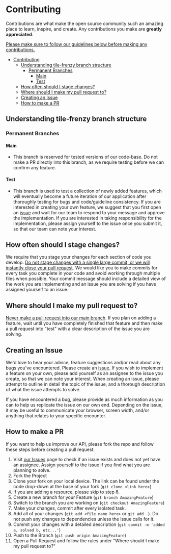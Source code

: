 <!-- CONTRIBUTING -->

# Contributing

Contributions are what make the open source community such an amazing place to learn, inspire, and create. Any contributions you make are **greatly appreciated**. 

<ins>Please make sure to follow our guidelines below before making any contributions.</ins>

- [Contributing](#contributing)
  - [Understanding tile-frenzy branch structure](#understanding-coding-resources-api-branch-structure)
    - [Permanent Branches](#permanent-branches)
      - [Main](#main)
      - [Test](#test)
  - [How often should I stage changes?](#how-often-should-i-stage-changes)
  - [Where should I make my pull request to?](#where-should-i-make-my-pull-request-to)
  - [Creating an Issue](#creating-an-issue)
  - [How to make a PR](#how-to-make-a-pr)

## Understanding tile-frenzy branch structure
### Permanent Branches
#### Main
- This branch is reserved for tested versions of our code-base. Do not make a PR directly into this branch, as we require testing before we can confirm any feature.



#### Test
- This branch is used to test a collection of newly added features, which will eventually become a future iteration of our application after thoroughly testing for bugs and code/guideline consistency. If you are interested in creating your own feature, we suggest that you first open an [issue](https://github.com/CRUD-Crew/tile-frenzy/issues) and wait for our team to respond to your message and approve the implementation. If you are interested in taking responsibility for the implementation, please assign yourself to the issue once you submit it, so that our team can note your interest.

  
  
## How often should I stage changes?

We require that you stage your changes for each section of code you develop. <ins>Do not stage changes with a single large commit, or we will instantly close your pull request</ins>. We would like you to make commits for every task you complete in your code and avoid working through multiple files when possible. Your commit message should include a detailed view of the work you are implementing and an issue you are solving if you have assigned yourself to an issue.



## Where should I make my pull request to?

<ins>Never make a pull request into our main branch</ins>. If you plan on adding a feature, wait until you have completely finished that feature and then make a pull request into "test" with a clear description of the issue you are solving.



## Creating an Issue

We'd love to hear your advice, feature suggestions and/or read about any bugs you've encountered. Please create an [issue](https://github.com/CRUD-Crew/tile-frenzy/issues). If you wish to implement a feature on your own, please add yourself as an assignee to the issue you create, so that we can note your interest. When creating an issue, please attempt to outline in detail the topic of the issue, and a thorough description of what the issue attempts to solve. 

If you have encountered a bug, please provide as much information as you can to help us replicate the issue on our own end. Depending on the issue, it may be useful to communicate your browser, screen width, and/or anything that relates to your specific encounter.



## How to make a PR

If you want to help us improve our API, please fork the repo and follow these steps before creating a pull request.

1. Visit [our Issues](https://github.com/CRUD-Crew/tile-frenzy/issues) page to check if an issue exists and does not yet have an assignee. Assign yourself to the issue if you find what you are planning to solve.
2. Fork the Project
3. Clone your fork on your local device. The link can be found under the code drop-down at the base of your fork (`git clone <link here>`)
4. If you are adding a resource, please skip to step 6.
5. Create a new branch for your Feature (`git branch AmazingFeature`)
6. Switch to the branch you are working on (`git checkout AmazingFeature`)
7. Make your changes, commit after every isolated task.
8. Add all of your changes (`git add <file name here>` or `git add .`). Do not push any changes to dependencies unless the Issue calls for it.
9. Commit your changes with a detailed description (`git commit -m 'added a, solved b, etc...'`)
10. Push to the Branch (`git push origin AmazingFeature`)
11. Open a Pull Request and follow the rules under "Where should I make my pull request to?"
